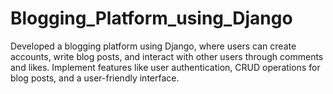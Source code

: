 # Blogging_Platform_using_Django
Developed a blogging platform using Django, where users can create accounts, write blog posts, and interact with other users through comments and likes. Implement features like user authentication, CRUD operations for blog posts, and a user-friendly interface.
